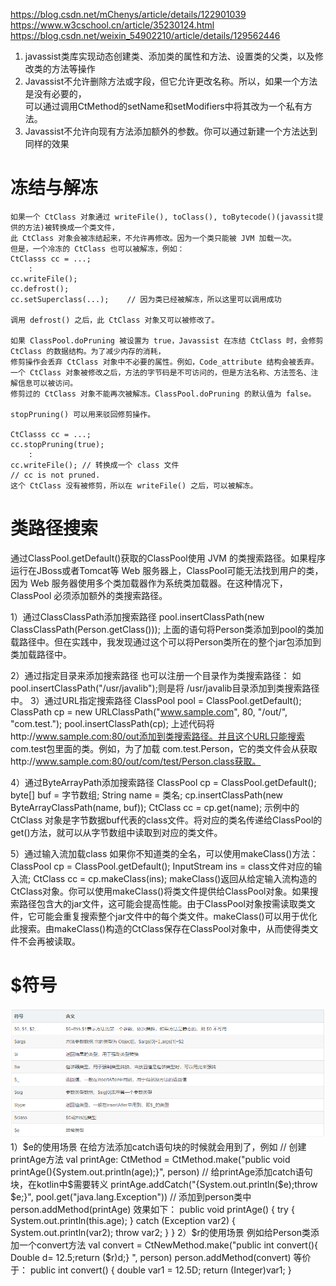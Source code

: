 https://blog.csdn.net/mChenys/article/details/122901039
https://www.w3cschool.cn/article/35230124.html
https://blog.csdn.net/weixin_54902210/article/details/129562446
1. javassist类库实现动态创建类、添加类的属性和方法、设置类的父类，以及修改类的方法等操作
2. Javassist不允许删除方法或字段，但它允许更改名称。所以，如果一个方法是没有必要的，\
可以通过调用CtMethod的setName和setModifiers中将其改为一个私有方法。
3. Javassist不允许向现有方法添加额外的参数。你可以通过新建一个方法达到同样的效果

# 冻结与解冻
```text
如果一个 CtClass 对象通过 writeFile(), toClass(), toBytecode()(javassit提供的方法)被转换成一个类文件，
此 CtClass 对象会被冻结起来，不允许再修改。因为一个类只能被 JVM 加载一次。
但是，一个冷冻的 CtClass 也可以被解冻，例如：
CtClasss cc = ...;
    :
cc.writeFile();
cc.defrost();
cc.setSuperclass(...);    // 因为类已经被解冻，所以这里可以调用成功

调用 defrost() 之后，此 CtClass 对象又可以被修改了。

如果 ClassPool.doPruning 被设置为 true，Javassist 在冻结 CtClass 时，会修剪 CtClass 的数据结构。为了减少内存的消耗，
修剪操作会丢弃 CtClass 对象中不必要的属性。例如，Code_attribute 结构会被丢弃。
一个 CtClass 对象被修改之后，方法的字节码是不可访问的，但是方法名称、方法签名、注解信息可以被访问。
修剪过的 CtClass 对象不能再次被解冻。ClassPool.doPruning 的默认值为 false。

stopPruning() 可以用来驳回修剪操作。

CtClasss cc = ...;
cc.stopPruning(true);
    :
cc.writeFile(); // 转换成一个 class 文件
// cc is not pruned.
这个 CtClass 没有被修剪，所以在 writeFile() 之后，可以被解冻。
```

# 类路径搜索
通过ClassPool.getDefault()获取的ClassPool使用 JVM 的类搜索路径。如果程序运行在JBoss或者Tomcat等 Web 服务器上，ClassPool可能无法找到用户的类，因为 Web 服务器使用多个类加载器作为系统类加载器。在这种情况下，ClassPool 必须添加额外的类搜索路径。

1）通过ClassClassPath添加搜索路径
pool.insertClassPath(new ClassClassPath(Person.getClass()));
上面的语句将Person类添加到pool的类加载路径中。但在实践中，我发现通过这个可以将Person类所在的整个jar包添加到类加载路径中。

2）通过指定目录来添加搜索路径
也可以注册一个目录作为类搜索路径：
如pool.insertClassPath("/usr/javalib");则是将 /usr/javalib目录添加到类搜索路径中。
3）通过URL指定搜索路径
ClassPool pool = ClassPool.getDefault();
ClassPath cp = new URLClassPath("www.sample.com", 80, "/out/", "com.test.");
pool.insertClassPath(cp);
上述代码将http://www.sample.com:80/out添加到类搜索路径。并且这个URL只能搜索 com.test包里面的类。例如，为了加载 com.test.Person，它的类文件会从获取http://www.sample.com:80/out/com/test/Person.class获取。

4）通过ByteArrayPath添加搜索路径
ClassPool cp = ClassPool.getDefault();
byte[] buf = 字节数组;
String name = 类名;
cp.insertClassPath(new ByteArrayClassPath(name, buf));
CtClass cc = cp.get(name);
示例中的 CtClass 对象是字节数据buf代表的class文件。将对应的类名传递给ClassPool的get()方法，就可以从字节数组中读取到对应的类文件。

5）通过输入流加载class
如果你不知道类的全名，可以使用makeClass()方法：
ClassPool cp = ClassPool.getDefault();
InputStream ins =  class文件对应的输入流;
CtClass cc = cp.makeClass(ins);
makeClass()返回从给定输入流构造的CtClass对象。你可以使用makeClass()将类文件提供给ClassPool对象。如果搜索路径包含大的jar文件，这可能会提高性能。由于ClassPool对象按需读取类文件，它可能会重复搜索整个jar文件中的每个类文件。makeClass()可以用于优化此搜索。由makeClass()构造的CtClass保存在ClassPool对象中，从而使得类文件不会再被读取。

# $符号
![](img/1.png)
1）$e的使用场景
在给方法添加catch语句块的时候就会用到了，例如
// 创建printAge方法
val printAge: CtMethod = CtMethod.make("public void printAge(){System.out.println(age);}", person)
// 给printAge添加catch语句块，在kotlin中$需要转义
printAge.addCatch("{System.out.println(\$e);throw \$e;}", pool.get("java.lang.Exception"))
// 添加到person类中
person.addMethod(printAge)
效果如下：
public void printAge() {
try {
System.out.println(this.age);
} catch (Exception var2) {
System.out.println(var2);
throw var2;
}
}
2）$r的使用场景
例如给Person类添加一个convert方法
val convert = CtNewMethod.make("public int convert(){ Double d= 12.5;return (\$r)d;} ", person)
person.addMethod(convert)
等价于：
public int convert() {
double var1 = 12.5D;
return (Integer)var1;
}
